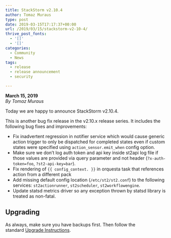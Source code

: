 ```yaml
---
title: StackStorm v2.10.4
author: Tomaz Muraus
type: post
date: 2019-03-15T17:17:37+00:00
url: /2019/03/15/stackstorm-v2-10-4/
thrive_post_fonts:
  - '[]'
  - '[]'
categories:
  - Community
  - News
tags:
  - release
  - release announcement
  - security

---
```

**March 15, 2019**  
_By Tomaz Muraus_

Today we are happy to announce StackStorm v2.10.4.

This is another bug fix release in the v2.10.x release series. It includes the following bug fixes and improvements:

  * Fix inadvertent regression in notifier service which would cause generic action trigger to only be dispatched for completed states even if custom states were specified using `action_sensor.emit_when` config option. 
  * Make sure we don&#8217;t log auth token and api key inside st2api log file if those values are provided via query parameter and not header (`?x-auth-token=foo`, `?st2-api-key=bar`). 
  * Fix rendering of `{{ config_context. }}` in orquesta task that references action from a different pack 
  * Add missing default config location (`/etc/st2/st2.conf`) to the following services: `st2actionrunner`, `st2scheduler`, `st2workflowengine`. 
  * Update statsd metrics driver so any exception thrown by statsd library is treated as non-fatal.

## Upgrading

As always, make sure you have backups first. Then follow the standard&nbsp;[Upgrade Instructions][1].

 [1]: https://docs.stackstorm.com/latest/install/upgrades.html